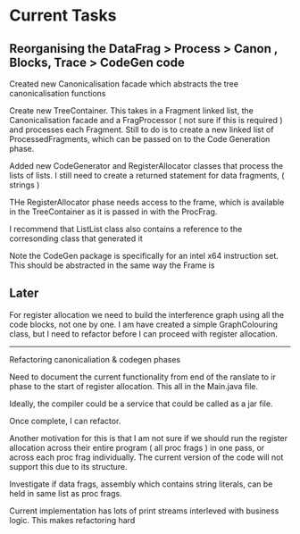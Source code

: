 # Current Tasks 

## Reorganising the DataFrag > Process > Canon , Blocks, Trace > CodeGen code
Created new Canonicalisation facade which abstracts the tree canonicalisation functions

Create new TreeContainer. This takes in a Fragment linked list, the Canonicalisation facade
and a FragProcessor ( not sure if this is required ) and processes each Fragment. Still to do
is to create a new linked list of ProcessedFragments, which can be passed on to the Code Generation
phase.

Added new CodeGenerator and RegisterAllocator classes that process the lists of lists.
I still need to create a returned statement for data fragments, ( strings )

THe RegisterAllocator phase needs access to the frame, which is available in the TreeContainer as it is passed
in with the ProcFrag.

I recommend that ListList class also contains a reference to the corresonding class that generated it

Note the CodeGen package is specifically for an intel x64 instruction set. This should be abstracted in the same
way the Frame is

## Later

For register allocation we need to build the interference graph using all the code blocks, 
not one by one. I am have created a simple GraphColouring class, but I need to refactor before I can proceed with register allocation.


--------------------------------------------

Refactoring canonicaliation & codegen phases

Need to document the current functionality from end of the ranslate to ir phase to the start of register allocation. This all  in the Main.java file. 

Ideally, the compiler could be a service that could be called as a jar file.

Once complete, I can refactor. 

Another motivation for this is that I am not sure if we should run the register allocation across their entire program ( all proc frags ) in one pass, or across each proc frag individually.  The current version of the code will not support this due to its structure.

Investigate if data frags, assembly which contains string literals, can be held in same list as proc frags.

Current implementation has lots of print streams interleved with business logic. This makes refactoring hard


